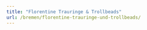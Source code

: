 ```yaml
---
title: "Florentine Trauringe & Trollbeads"
url: /bremen/florentine-trauringe-und-trollbeads/
---
```

